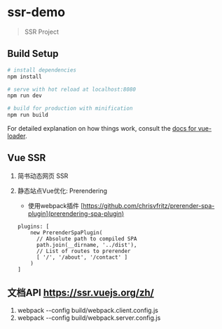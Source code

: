 # ssr-demo

> SSR Project

## Build Setup

``` bash
# install dependencies
npm install

# serve with hot reload at localhost:8080
npm run dev

# build for production with minification
npm run build
```

For detailed explanation on how things work, consult the [docs for vue-loader](http://vuejs.github.io/vue-loader).

## Vue SSR
1. 简书动态网页 SSR
2. 静态站点Vue优化: Prerendering
    - 使用webpack插件 [https://github.com/chrisvfritz/prerender-spa-plugin](prerendering-spa-plugin)

    ```
    plugins: [
        new PrerenderSpaPlugin(
          // Absolute path to compiled SPA
          path.join(__dirname, '../dist'),
          // List of routes to prerender
          [ '/', '/about', '/contact' ]
        )
    ]
    ```

## 文档API https://ssr.vuejs.org/zh/
1. webpack  --config build/webpack.client.config.js
2. webpack  --config build/webpack.server.config.js
